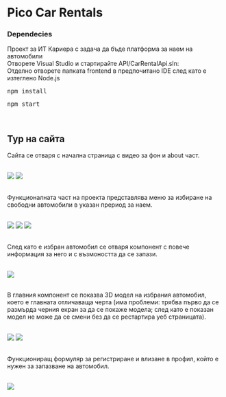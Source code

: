 # Pico Car Rentals
<h3>Dependecies</h3>
Проект за ИТ Кариера с задача да бъде платформа за наем на автомобили</br>
Отворете Visual Studio и стартирайте API/CarRentalApi.sln:</br>
Отделно отворете папката frontend в предпочитано IDE след като е изтеглено Node.js</br>
<pre>npm install</pre>
<pre>npm start</pre>
</br>

<h2>Тур на сайта</h2>
Сайта се отваря с начална страница с видео за фон и about част.</br></br>
<p>
    <img src="Imgs/Home1.PNG"/>
    <img src="Imgs/Home2.PNG"/>
</p></br>
Функционалната част на проекта представлява меню за избиране на свободни автомобили в указан прериод за наем.</br></br>
<p>
    <img src="Imgs/Dates1.PNG"/>
    <img src="Imgs/Dates2.PNG"/>
    <img src="Imgs/Dates3.PNG"/>
</p></br>
След като е избран автомобил се отваря  компонент с повече информация за него и с възмоността да се запази.</br></br>
<p>
    <img src="Imgs/Car1.PNG"/>
</p></br>
В главния компонент се показва 3D модел на избрания автомобил, което е главната отличаваща черта (има проблеми: трябва първо да се размърда черния екран за да се покаже модела; след като е показан модел не може да се смени без да се рестартира уеб страницата).</br></br>
<p>
    <img src="Imgs/Car2.PNG"/>
    <img src="Imgs/Car3.PNG"/>
</p></br>
Функциониращ формуляр за регистриране и влизане в профил, който е нужен за запазване на автомобил.</br></br>
<p>
    <img src="Imgs/SignIn.PNG"/>
</p></br>
